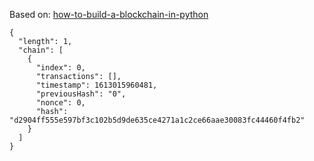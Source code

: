 Based on: [how-to-build-a-blockchain-in-python](https://www.activestate.com/blog/how-to-build-a-blockchain-in-python/)

```
{
  "length": 1,
  "chain": [
    {
      "index": 0,
      "transactions": [],
      "timestamp": 1613015960481,
      "previousHash": "0",
      "nonce": 0,
      "hash": "d2904ff555e597bf3c102b5d9de635ce4271a1c2ce66aae30083fc44460f4fb2"
    }
  ]
}
```
